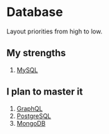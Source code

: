 # Database

Layout priorities from high to low.

## My strengths

1. [MySQL](https://www.mysql.com)



## I plan to master it
1. [GraphQL](https://graphql.org)
1. [PostgreSQL](https://www.postgresql.org)
1. [MongoDB](https://www.mongodb.com)
